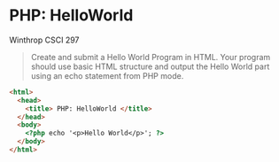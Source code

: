# PHP: HelloWorld
Winthrop CSCI 297

> Create and submit a Hello World Program in HTML. Your program should use basic HTML structure and output the Hello World part using an echo statement from PHP mode.

```html
<html>
  <head>
    <title> PHP: HelloWorld </title>
  </head>
  <body>
    <?php echo '<p>Hello World</p>'; ?>
  </body>
</html>
```
